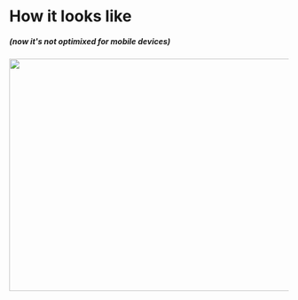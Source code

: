 # How it looks like 
##### (now it's not optimixed for mobile devices)

<img src="/static/image/main_page.png" width="870" height="420"/>
